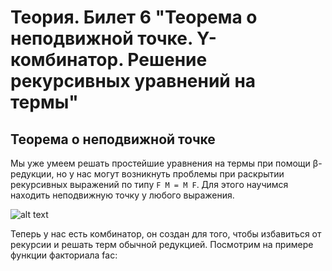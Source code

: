 # Теория. Билет 6 "Теорема о неподвижной точке. Y-комбинатор. Решение рекурсивных уравнений на термы"

## Теорема о неподвижной точке

Мы уже умеем решать простейшие уравнения на термы при помощи β-редукции, но у нас могут возникнуть проблемы при раскрытии рекурсивных выражений по типу `F M = M F`. Для этого научимся находить неподвижную точку у любого выражения.

![alt text](https://wampi.ru/image/Ras9Te7)

Теперь у нас есть комбинатор, он создан для того, чтобы избавиться от рекурсии и решать терм обычной редукцией. Посмотрим на примере функции факториала fac:


